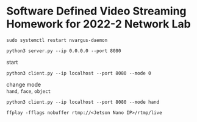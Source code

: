 # Software Defined Video Streaming Homework for 2022-2 Network Lab

```
sudo systemctl restart nvargus-daemon
```

```
python3 server.py --ip 0.0.0.0 --port 8080
```

start
```
python3 client.py --ip localhost --port 8080 --mode 0
```

change mode  
`hand`, `face`, `object`
```
python3 client.py --ip localhost --port 8080 --mode hand
```

```
ffplay -fflags nobuffer rtmp://<Jetson Nano IP>/rtmp/live
```